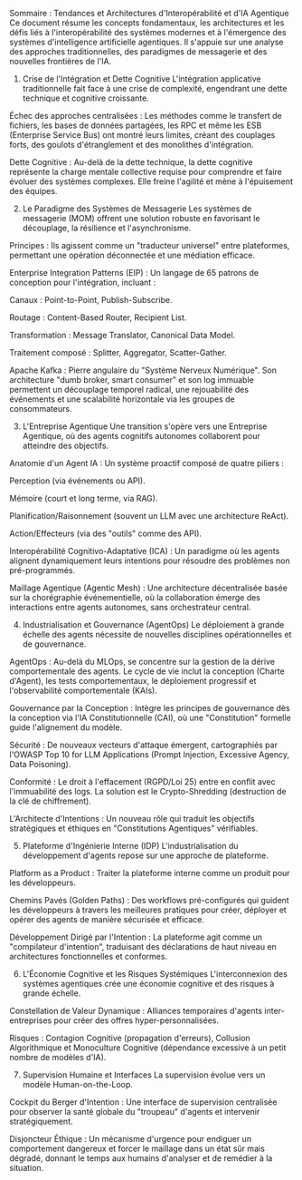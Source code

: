 Sommaire : Tendances et Architectures d'Interopérabilité et d'IA Agentique
Ce document résume les concepts fondamentaux, les architectures et les défis liés à l'interopérabilité des systèmes modernes et à l'émergence des systèmes d'intelligence artificielle agentiques. Il s'appuie sur une analyse des approches traditionnelles, des paradigmes de messagerie et des nouvelles frontières de l'IA.

1. Crise de l'Intégration et Dette Cognitive
L'intégration applicative traditionnelle fait face à une crise de complexité, engendrant une dette technique et cognitive croissante.

Échec des approches centralisées : Les méthodes comme le transfert de fichiers, les bases de données partagées, les RPC et même les ESB (Enterprise Service Bus) ont montré leurs limites, créant des couplages forts, des goulots d'étranglement et des monolithes d'intégration.

Dette Cognitive : Au-delà de la dette technique, la dette cognitive représente la charge mentale collective requise pour comprendre et faire évoluer des systèmes complexes. Elle freine l'agilité et mène à l'épuisement des équipes.

2. Le Paradigme des Systèmes de Messagerie
Les systèmes de messagerie (MOM) offrent une solution robuste en favorisant le découplage, la résilience et l'asynchronisme.

Principes : Ils agissent comme un "traducteur universel" entre plateformes, permettant une opération déconnectée et une médiation efficace.

Enterprise Integration Patterns (EIP) : Un langage de 65 patrons de conception pour l'intégration, incluant :

Canaux : Point-to-Point, Publish-Subscribe.

Routage : Content-Based Router, Recipient List.

Transformation : Message Translator, Canonical Data Model.

Traitement composé : Splitter, Aggregator, Scatter-Gather.

Apache Kafka : Pierre angulaire du "Système Nerveux Numérique". Son architecture "dumb broker, smart consumer" et son log immuable permettent un découplage temporel radical, une rejouabilité des événements et une scalabilité horizontale via les groupes de consommateurs.

3. L'Entreprise Agentique
Une transition s'opère vers une Entreprise Agentique, où des agents cognitifs autonomes collaborent pour atteindre des objectifs.

Anatomie d'un Agent IA : Un système proactif composé de quatre piliers :

Perception (via événements ou API).

Mémoire (court et long terme, via RAG).

Planification/Raisonnement (souvent un LLM avec une architecture ReAct).

Action/Effecteurs (via des "outils" comme des API).

Interopérabilité Cognitivo-Adaptative (ICA) : Un paradigme où les agents alignent dynamiquement leurs intentions pour résoudre des problèmes non pré-programmés.

Maillage Agentique (Agentic Mesh) : Une architecture décentralisée basée sur la chorégraphie événementielle, où la collaboration émerge des interactions entre agents autonomes, sans orchestrateur central.

4. Industrialisation et Gouvernance (AgentOps)
Le déploiement à grande échelle des agents nécessite de nouvelles disciplines opérationnelles et de gouvernance.

AgentOps : Au-delà du MLOps, se concentre sur la gestion de la dérive comportementale des agents. Le cycle de vie inclut la conception (Charte d'Agent), les tests comportementaux, le déploiement progressif et l'observabilité comportementale (KAIs).

Gouvernance par la Conception : Intègre les principes de gouvernance dès la conception via l'IA Constitutionnelle (CAI), où une "Constitution" formelle guide l'alignement du modèle.

Sécurité : De nouveaux vecteurs d'attaque émergent, cartographiés par l'OWASP Top 10 for LLM Applications (Prompt Injection, Excessive Agency, Data Poisoning).

Conformité : Le droit à l'effacement (RGPD/Loi 25) entre en conflit avec l'immuabilité des logs. La solution est le Crypto-Shredding (destruction de la clé de chiffrement).

L'Architecte d'Intentions : Un nouveau rôle qui traduit les objectifs stratégiques et éthiques en "Constitutions Agentiques" vérifiables.

5. Plateforme d'Ingénierie Interne (IDP)
L'industrialisation du développement d'agents repose sur une approche de plateforme.

Platform as a Product : Traiter la plateforme interne comme un produit pour les développeurs.

Chemins Pavés (Golden Paths) : Des workflows pré-configurés qui guident les développeurs à travers les meilleures pratiques pour créer, déployer et opérer des agents de manière sécurisée et efficace.

Développement Dirigé par l'Intention : La plateforme agit comme un "compilateur d'intention", traduisant des déclarations de haut niveau en architectures fonctionnelles et conformes.

6. L'Économie Cognitive et les Risques Systémiques
L'interconnexion des systèmes agentiques crée une économie cognitive et des risques à grande échelle.

Constellation de Valeur Dynamique : Alliances temporaires d'agents inter-entreprises pour créer des offres hyper-personnalisées.

Risques : Contagion Cognitive (propagation d'erreurs), Collusion Algorithmique et Monoculture Cognitive (dépendance excessive à un petit nombre de modèles d'IA).

7. Supervision Humaine et Interfaces
La supervision évolue vers un modèle Human-on-the-Loop.

Cockpit du Berger d'Intention : Une interface de supervision centralisée pour observer la santé globale du "troupeau" d'agents et intervenir stratégiquement.

Disjoncteur Éthique : Un mécanisme d'urgence pour endiguer un comportement dangereux et forcer le maillage dans un état sûr mais dégradé, donnant le temps aux humains d'analyser et de remédier à la situation.
